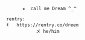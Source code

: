                                  ★  call me Dream ^_^
                                    
                           rentry:               
                           ꉂ   https://rentry.co/dreem
                                      メ he/him             
                              
